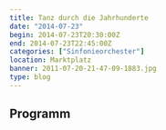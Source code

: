 ```yaml
---
title: Tanz durch die Jahrhunderte
date: "2014-07-23"
begin: 2014-07-23T20:30:00Z
end: 2014-07-23T22:45:00Z
categories: ["Sinfonieorchester"]
location: Marktplatz
banner: 2011-07-20-21-47-09-1883.jpg
type: blog
---
```

## Programm


